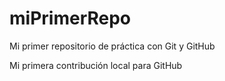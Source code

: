 # miPrimerRepo

Mi primer repositorio de práctica con Git y GitHub

Mi primera contribución local para GitHub
